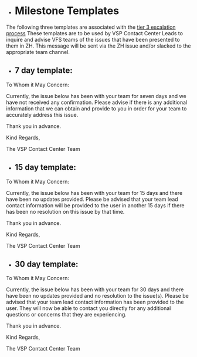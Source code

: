* # Milestone Templates

The following three templates are associated with the [tier 3 escalation process](https://github.com/department-of-veterans-affairs/va.gov-team/blob/master/teams/vsp/teams/insights-analytics/contact-center/tier-3-process-updated.md)
These templates are to be used by VSP Contact Center Leads to inquire and advise VFS teams of the issues that have been presented to them in ZH.
This message will be sent via the ZH issue and/or slacked to the appropriate team channel. 

* ## 7 day template:
To Whom it May Concern:

Currently, the issue below has been with your team for seven days and we have not received any confirmation.  Please advise if there is any additional
information that we can obtain and provide to you in order for your team to accurately address this issue.

Thank you in advance.


Kind Regards,

The VSP Contact Center Team


* ## 15 day template:
To Whom it May Concern:

Currently, the issue below has been with your team for 15 days and there have been no updates provided.  Please be advised that your team lead contact 
information will be provided to the user in another 15 days if there has been no resolution on this issue by that time.

Thank you in advance.


Kind Regards,

The VSP Contact Center Team


* ## 30 day template:
To Whom it May Concern:

Currently, the issue below has been with your team for 30 days and there have been no updates provided and no resolution to the issue(s).  Please be advised that your team lead contact 
information has been provided to the user.  They will now be able to contact you directly for any additional questions or concerns that they are experiencing.

Thank you in advance.


Kind Regards,

The VSP Contact Center Team



